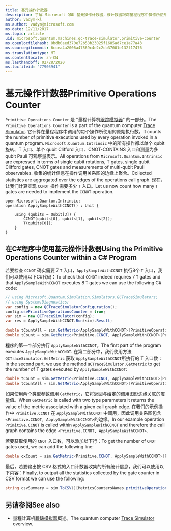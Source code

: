 ```yaml
---
title: 基元操作计数器
description: 了解 Microsoft QDK 基元操作计数器，该计数器跟踪量程程序中操作所使用的原始执行数。
author: vadym-kl
ms.author: vadym@microsoft.com
ms.date: 12/11/2017
ms.topic: article
uid: microsoft.quantum.machines.qc-trace-simulator.primitive-counter
ms.openlocfilehash: 8bdb0aed370e72b58b23025f1685ad7ce1a77a43
ms.sourcegitcommit: 6ccea4a2006a47569c4e2c2cb37001e132f17476
ms.translationtype: MT
ms.contentlocale: zh-CN
ms.lasthandoff: 02/28/2020
ms.locfileid: "77905941"
---
```

# <a name="primitive-operations-counter"></a><span data-ttu-id="e4d4b-103">基元操作计数器</span><span class="sxs-lookup"><span data-stu-id="e4d4b-103">Primitive Operations Counter</span></span>  

<span data-ttu-id="e4d4b-104">`Primitive Operations Counter` 是 "量程计算机[跟踪模拟器](xref:microsoft.quantum.machines.qc-trace-simulator.intro)" 的一部分。</span><span class="sxs-lookup"><span data-stu-id="e4d4b-104">The `Primitive Operations Counter` is a part of the quantum computer [Trace Simulator](xref:microsoft.quantum.machines.qc-trace-simulator.intro).</span></span> <span data-ttu-id="e4d4b-105">它计算在量程程序中调用的每个操作所使用的原始执行数。</span><span class="sxs-lookup"><span data-stu-id="e4d4b-105">It counts the number of primitive executions used by every operation invoked in a quantum program.</span></span> <span data-ttu-id="e4d4b-106">`Microsoft.Quantum.Intrinsic` 中的所有操作都以单个 qubit 旋转、T 入口、单个 qubit Clifford 入口、CNOT-CONTAINS 入口和测量为多 qubit Pauli 可观察量表示。</span><span class="sxs-lookup"><span data-stu-id="e4d4b-106">All operations from `Microsoft.Quantum.Intrinsic` are expressed in terms of single qubit rotations, T gates, single qubit Clifford gates, CNOT gates and measurements of multi-qubit Pauli observables.</span></span> <span data-ttu-id="e4d4b-107">收集的统计信息在操作调用关系图的边缘上聚合。</span><span class="sxs-lookup"><span data-stu-id="e4d4b-107">Collected statistics are aggregated over the edges of the operations call graph.</span></span> <span data-ttu-id="e4d4b-108">现在，让我们计算实现 `CCNOT` 操作需要多少 `T` 入口。</span><span class="sxs-lookup"><span data-stu-id="e4d4b-108">Let us now count how many `T` gates are needed to implement the `CCNOT` operation.</span></span> 

```qsharp
open Microsoft.Quantum.Intrinsic;
operation ApplySampleWithCCNOT() : Unit {

    using (qubits = Qubit[3]) {
        CCNOT(qubits[0], qubits[1], qubits[2]);
        T(qubits[0]);
    } 
}
```

## <a name="using-the-primitive-operations-counter-within-a-c-program"></a><span data-ttu-id="e4d4b-109">在C#程序中使用基元操作计数器</span><span class="sxs-lookup"><span data-stu-id="e4d4b-109">Using the Primitive Operations Counter within a C# Program</span></span>

<span data-ttu-id="e4d4b-110">若要检查 `CCNOT` 确实需要 7 `T` 入口，`ApplySampleWithCCNOT` 执行8个 `T` 入口，我们可以使用以下C#代码：</span><span class="sxs-lookup"><span data-stu-id="e4d4b-110">To check that `CCNOT` indeed requires 7 `T` gates and that `ApplySampleWithCCNOT` executes 8 `T` gates we can use the following C# code:</span></span>

```csharp 
// using Microsoft.Quantum.Simulation.Simulators.QCTraceSimulators;
// using System.Diagnostics;
var config = new QCTraceSimulatorConfiguration();
config.usePrimitiveOperationsCounter = true;
var sim = new QCTraceSimulator(config);
var res = ApplySampleWithCCNOT.Run(sim).Result;

double tCountAll = sim.GetMetric<ApplySampleWithCCNOT>(PrimitiveOperationsGroupsNames.T);
double tCount = sim.GetMetric<Primitive.CCNOT, ApplySampleWithCCNOT>(PrimitiveOperationsGroupsNames.T);
```

<span data-ttu-id="e4d4b-111">程序的第一个部分执行 `ApplySampleWithCCNOT`。</span><span class="sxs-lookup"><span data-stu-id="e4d4b-111">The first part of the program executes `ApplySampleWithCCNOT`.</span></span> <span data-ttu-id="e4d4b-112">在第二部分中，我们使用方法 `QCTraceSimulator.GetMetric` 获取 `ApplySampleWithCCNOT`所执行的 T 入口数：</span><span class="sxs-lookup"><span data-stu-id="e4d4b-112">In the second part, we use the method `QCTraceSimulator.GetMetric` to get the number of T gates executed by `ApplySampleWithCCNOT`:</span></span> 

```csharp
double tCount = sim.GetMetric<Primitive.CCNOT, ApplySampleWithCCNOT>(PrimitiveOperationsGroupsNames.T);
double tCountAll = sim.GetMetric<ApplySampleWithCCNOT>(PrimitiveOperationsGroupsNames.T);
```

<span data-ttu-id="e4d4b-113">如果使用两个类型参数调用 `GetMetric`，它将返回与给定的调用图形边缘关联的度量值。</span><span class="sxs-lookup"><span data-stu-id="e4d4b-113">When `GetMetric` is called with two type parameters it returns the value of the metric associated with a given call graph edge.</span></span> <span data-ttu-id="e4d4b-114">在我们的示例操作中 `Primitive.CCNOT` 在 `ApplySampleWithCCNOT` 中调用，因此调用关系图包含 `<Primitive.CCNOT, ApplySampleWithCCNOT>`的边缘。</span><span class="sxs-lookup"><span data-stu-id="e4d4b-114">In our example operation `Primitive.CCNOT` is called within `ApplySampleWithCCNOT` and therefore the call graph contains the edge `<Primitive.CCNOT, ApplySampleWithCCNOT>`.</span></span> 

<span data-ttu-id="e4d4b-115">若要获取使用的 `CNOT` 入口数，可以添加以下行：</span><span class="sxs-lookup"><span data-stu-id="e4d4b-115">To get the number of `CNOT` gates used, we can add the following line:</span></span>
```csharp
double cxCount = sim.GetMetric<Primitive.CCNOT, ApplySampleWithCCNOT>(PrimitiveOperationsGroupsNames.CX);
```

<span data-ttu-id="e4d4b-116">最后，若要输出按 CSV 格式的入口计数器收集的所有统计信息，我们可以使用以下内容：</span><span class="sxs-lookup"><span data-stu-id="e4d4b-116">Finally, to output all the statistics collected by the gate counter in CSV format we can use the following:</span></span>
```csharp
string csvSummary = sim.ToCSV()[MetricsCountersNames.primitiveOperationsCounter];
```

## <a name="see-also"></a><span data-ttu-id="e4d4b-117">另请参阅</span><span class="sxs-lookup"><span data-stu-id="e4d4b-117">See also</span></span> ##

- <span data-ttu-id="e4d4b-118">量程计算机[跟踪模拟器](xref:microsoft.quantum.machines.qc-trace-simulator.intro)概述。</span><span class="sxs-lookup"><span data-stu-id="e4d4b-118">The quantum computer [Trace Simulator](xref:microsoft.quantum.machines.qc-trace-simulator.intro) overview.</span></span>
